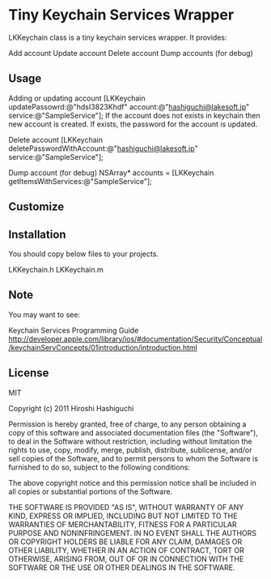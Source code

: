 Tiny Keychain Services Wrapper
==============================

LKKeychain class is a tiny keychain services wrapper. It provides:

 Add account
 Update account
 Delete account
 Dump accounts (for debug)


Usage
-----
Adding or updating account
	[LKKeychain updatePassowrd:@"hdsI3823Khdf"
		               account:@"hashiguchi@lakesoft.jp"
					   service:@"SampleService"];
If the account does not exists in keychain then new account is created. If exists, the password for the account is updated.

Delete account
	[LKKeychain deletePasswordWithAccount:@"hashiguchi@lakesoft.jp"
								  service:@"SampleService"];

Dump account (for debug)
	NSArray* accounts = [LKKeychain getItemsWithServices:@"SampleService"];


Customize
---------



Installation
-----------

You should copy below files to your projects.

 LKKeychain.h
 LKKeychain.m


Note
----
You may want to see:

Keychain Services Programming Guide
http://developer.apple.com/library/ios/#documentation/Security/Conceptual/keychainServConcepts/01introduction/introduction.html


License
-------
MIT

Copyright (c) 2011 Hiroshi Hashiguchi

Permission is hereby granted, free of charge, to any person obtaining a copy
of this software and associated documentation files (the "Software"), to deal
in the Software without restriction, including without limitation the rights
to use, copy, modify, merge, publish, distribute, sublicense, and/or sell
copies of the Software, and to permit persons to whom the Software is
furnished to do so, subject to the following conditions:

The above copyright notice and this permission notice shall be included in
all copies or substantial portions of the Software.

THE SOFTWARE IS PROVIDED "AS IS", WITHOUT WARRANTY OF ANY KIND, EXPRESS OR
IMPLIED, INCLUDING BUT NOT LIMITED TO THE WARRANTIES OF MERCHANTABILITY,
FITNESS FOR A PARTICULAR PURPOSE AND NONINFRINGEMENT. IN NO EVENT SHALL THE
AUTHORS OR COPYRIGHT HOLDERS BE LIABLE FOR ANY CLAIM, DAMAGES OR OTHER
LIABILITY, WHETHER IN AN ACTION OF CONTRACT, TORT OR OTHERWISE, ARISING FROM,
OUT OF OR IN CONNECTION WITH THE SOFTWARE OR THE USE OR OTHER DEALINGS IN
THE SOFTWARE.

